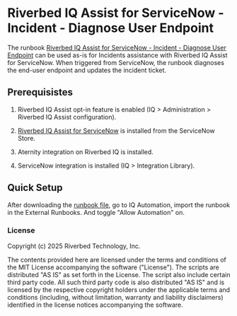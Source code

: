 # Riverbed IQ Assist for ServiceNow - Incident - Diagnose User Endpoint

The runbook [Riverbed IQ Assist for ServiceNow - Incident - Diagnose User Endpoint](./Riverbed%20IQ%20Assist%20for%20ServiceNow%20-%20Incident%20-%20Diagnose%20User%20Endpoint.json) can be used as-is for Incidents assistance with Riverbed IQ Assist for ServiceNow.
When triggered from ServiceNow, the runbook diagnoses the end-user endpoint and updates the incident ticket.

## Prerequisistes

1. Riverbed IQ Assist opt-in feature is enabled (IQ > Administration > Riverbed IQ Assist configuration).

2. [Riverbed IQ Assist for ServiceNow](https://store.servicenow.com/sn_appstore_store.do#!/store/search?q=Riverbed) is installed from the ServiceNow Store.

3. Aternity integration on Riverbed IQ is installed.

4. ServiceNow integration is installed (IQ > Integration Library).


## Quick Setup

After downloading the [runbook file](./Riverbed%20IQ%20Assist%20for%20ServiceNow%20-%20Incident%20-%20Diagnose%20User%20Endpoint.json), go to IQ Automation, import the runbook in the External Runbooks. And toggle "Allow Automation" on.

### License

Copyright (c) 2025 Riverbed Technology, Inc.

The contents provided here are licensed under the terms and conditions of the MIT License accompanying the software ("License"). The scripts are distributed "AS IS" as set forth in the License. The script also include certain third party code. All such third party code is also distributed "AS IS" and is licensed by the respective copyright holders under the applicable terms and conditions (including, without limitation, warranty and liability disclaimers) identified in the license notices accompanying the software.
